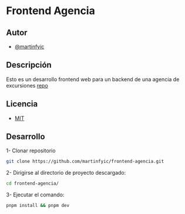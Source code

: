 # Frontend Agencia

## Autor

- [@martinfyic](https://github.com/martinfyic/)

## Descripción

Esto es un desarrollo frontend web para un backend de una agencia de excursiones [repo](https://github.com/martinfyic/backend-agencia)

## Licencia

- [MIT](./LICENSE)

## Desarrollo

1- Clonar repositorio

```bash
git clone https://github.com/martinfyic/frontend-agencia.git
```

2- Dirigirse al directorio de proyecto descargado:

```bash
cd frontend-agencia/
```

3- Ejecutar el comando:

```bash
pnpm install && pnpm dev
```
